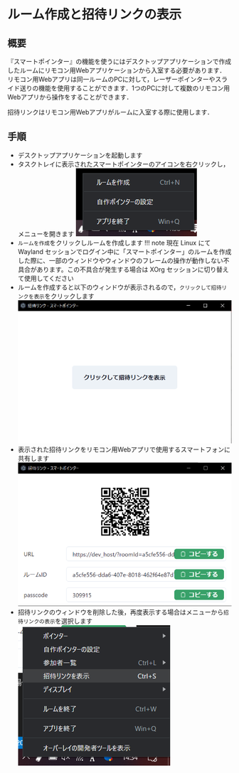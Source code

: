 # ルーム作成と招待リンクの表示

## 概要

『スマートポインター』の機能を使うにはデスクトップアプリケーションで作成したルームにリモコン用Webアプリケーションから入室する必要があります．リモコン用Webアプリは同一ルームのPCに対して，レーザーポインターやスライド送りの機能を使用することができます．1つのPCに対して複数のリモコン用Webアプリから操作をすることができます．

招待リンクはリモコン用Webアプリがルームに入室する際に使用します．

## 手順

- デスクトップアプリケーションを起動します
- タスクトレイに表示されたスマートポインターのアイコンを右クリックし，メニューを開きます
![メニュー](../assets/menu.png)
- `ルームを作成`をクリックしルームを作成します
!!! note
    現在 Linux にて Wayland セッションでログイン中に「スマートポインター」のルームを作成した際に、一部のウィンドウやウィンドウのフレームの操作が動作しない不具合があります。この不具合が発生する場合は XOrg セッションに切り替えて使用してください
- ルームを作成すると以下のウィンドウが表示されるので，`クリックして招待リンクを表示`をクリックします
![招待リンクの表示](../assets/create_invite_link.png)
- 表示された招待リンクをリモコン用Webアプリで使用するスマートフォンに共有します
![招待リンク](../assets/invite_link.png)
- 招待リンクのウィンドウを削除した後，再度表示する場合はメニューから`招待リンクの表示`を選択します
![招待リンク再表示](../assets/reopen_invite_link.png)
